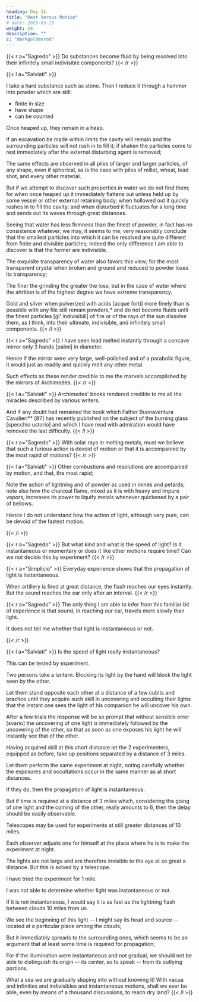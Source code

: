 ```yaml
---
heading: Day 1k
title: "Rest Versus Motion"
# date: 2025-05-15
weight: 24
description: ""
c: "darkgoldenrod"
---
```




{{< r a="Sagredo" >}}
Do substances become fluid by being resolved into their infinitely small indivisible components?
{{< /r >}}


{{< l a="Salviati" >}}
<!-- I am not able to find any better means of accounting for certain phenomena of which the following is one.   -->

I take a hard substance such as stone. Then I reduce it through a hammer into powder which are still:
- finite in size
- have shape
- can be counted

Once heaped up, they remain in a heap.

If an excavation be made within limits the cavity will remain and the surrounding particles will not rush in to fill it; if shaken the particles come to rest immediately after the external disturbing agent is removed; 

The same effects are observed in all piles of larger and larger particles, of any shape, even if spherical, as is the case with piles of millet, wheat, lead shot, and every other material.  

But if we attempt to discover such properties in water we do not find them; for when once heaped up it immediately flattens out unless held up by some vessel or other external retaining body; when hollowed out it quickly rushes in to fill the cavity; and when disturbed it fluctuates for a long time and sends out its waves through great distances. 

Seeing that water has less firmness than the finest of powder, in fact has no consistence whatever, we may, it seems to me, very reasonably conclude that the smallest particles into which it can be resolved are quite different from finite and divisible particles; indeed the only difference I am able to discover is that the former are indivisible.  

The exquisite transparency of water also favors this view; for the most transparent crystal when broken and ground and reduced to powder loses its transparency; 

The finer the grinding the greater the loss; but in the case of water where the attrition is of the highest degree we have extreme transparency.  

Gold and silver when pulverized with acids [acque forti] more finely than is possible with any file still remain powders,* and do not become fluids until the finest particles [gl' indivisibili] of fire or of the rays of the sun dissolve them, as I think, into their ultimate, indivisible, and infinitely small components. 
{{< /l >}}


{{< r a="Sagredo" >}}
I have seen lead melted instantly through a concave mirror only 3 hands [palmi] in diameter.

Hence if the mirror were very large, well-polished and of a parabolic figure, it would just as readily and quickly melt any other metal.

<!-- , seeing that the small mirror, which was not well polished and had only a spherical shape, was able so energetically to melt lead and burn every combustible substance.   -->

Such effects as these render credible to me the marvels accomplished by the mirrors of Archimedes. 
{{< /r >}}


{{< l a="Salviati" >}}
Archimedes' books rendered credible to me all the miracles described by various writers. 

And if any doubt had remained the book which Father Buonaventura Cavalieri** [87] has recently published on the subject of the burning glass [specchio ustorio] and which I have read with admiration would have removed the last difficulty. 
{{< /l >}}


{{< r a="Sagredo" >}}
With solar rays in melting metals, must we believe that such a furious action is devoid of motion or that it is accompanied by the most rapid of motions?
{{< /r >}}


{{< l a="Salviati" >}}
Other combustions and resolutions are accompanied by motion, and that, the most rapid; 

Note the action of lightning and of powder as used in mines and petards; note also how the charcoal flame, mixed as it is with heavy and impure vapors, increases its power to liquify metals whenever quickened by a pair of bellows.  

Hence I do not understand how the action of light, although very pure, can be devoid of the fastest motion.
 <!-- and that of the swiftest type.  -->
{{< /l >}}


{{< r a="Sagredo" >}}
But what kind and what is the speed of light? Is it instantaneous or momentary or does it like other motions require time? Can we not decide this by experiment?
{{< /r >}}


{{< r a="Simplicio" >}}
Everyday experience shows that the propagation of light is instantaneous.

When artillery is fired at great distance, the flash reaches our eyes instantly. But the sound reaches the ear only after an interval. 
{{< /r >}}


{{< r a="Sagredo" >}}
The only thing I am able to infer from this familiar bit of experience is that sound, in reaching our ear, travels more slowly than light.

It does not tell me whether that light is instantaneous or not.

 <!-- An observation of this kind tells us nothing more than one in which it is claimed that "As soon as the sun reaches the horizon its light reaches our eyes "; but who will assure me that these rays had not reached this limit earlier than they reached our vision? -->
{{< /r >}}


{{< l a="Salviati" >}}
Is the speed of light really instantaneous?

This can be tested by experiment.

Two persons take a lantern. Blocking its light by the hand will block the light seen by the other.  

Let them stand opposite each other at a distance of a few cubits and practice until they acquire such skill in uncovering and occulting their lights that the instant one sees the light of his companion he will uncover his own.

After a few trials the response will be so prompt that without sensible error [svario] the uncovering of one light is immediately followed by the uncovering of the other, so that as soon as one exposes his light he will instantly see that of the other.  

Having acquired skill at this short distance let the 2 experimenters, equipped as before, take up positions separated by a distance of 3 miles.

Let them perform the same experiment at night, noting carefully whether the exposures and occultations occur in the same manner as at short distances.

If they do, then the propagation of light is instantaneous.

But if time is required at a distance of 3 miles which, considering the going of one light and the coming of the other, really amounts to 6, then the delay should be easily observable.  

Telescopes may be used for experiments at still greater distances of 10 miles.

Each observer adjusts one for himself at the place where he is to make the experiment at night.

The lights are not large and are therefore invisible to the eye at so great a distance. But this is solved by a telescope.

I have tried the experiment for 1 mile.

I was not able to determine whether light was instantaneous or not.

If it is not instantaneous, I would say it is as fast as the lightning flash between clouds 10 miles from us.  

We see the beginning of this light -- I might say its head and source -- located at a particular place among the clouds; 

But it immediately spreads to the surrounding ones, which seems to be an argument that at least some time is required for propagation; 

For if the illumination were instantaneous and not gradual, we should not be able to distinguish its origin -- its center, so to speak -- from its outlying portions.  

What a sea we are gradually slipping into without knowing it! With vacua and infinities and indivisibles and instantaneous motions, shall we ever be able, even by means of a thousand discussions, to reach dry land?
{{< /l >}}

